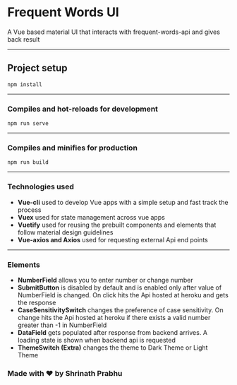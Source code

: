 Frequent Words UI
====================
A Vue based material UI that interacts with frequent-words-api and gives back result

--------------------
## Project setup
```
npm install
```

------------------
### Compiles and hot-reloads for development
```
npm run serve
```

-----------------------
### Compiles and minifies for production
```
npm run build
```

-------------
### Technologies used
- **Vue-cli** used to develop Vue apps with a simple setup and fast track the process
- **Vuex** used for state management across vue apps
- **Vuetify** used for reusing the prebuilt components and elements that follow material design guidelines
- **Vue-axios and Axios** used for requesting external Api end points

--------------------
### Elements
- **NumberField** allows you to enter number or change number
- **SubmitButton** is disabled by default and is enabled only after value of NumberField is changed. On click hits the Api hosted at heroku and gets the response
- **CaseSensitivitySwitch** changes the preference of case sensitivity. On change hits the Api hosted at heroku if there exists a valid number greater than -1 in NumberField
- **DataField** gets populated after response from backend arrives. A loading state is shown when backend api is requested
- **ThemeSwitch (Extra)** changes the theme to Dark Theme or Light Theme

### Made with :heart: by Shrinath Prabhu